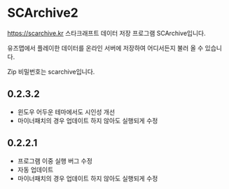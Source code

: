 # SCArchive2
https://scarchive.kr
스타크래프트 데이터 저장 프로그램 SCArchive입니다.

유즈맵에서 플레이한 데이터를 온라인 서버에 저장하여 어디서든지 불러 올 수 있습니다.

Zip 비밀번호는 scarchive입니다.



## 0.2.3.2
- 윈도우 어두운 테마에서도 시인성 개선
- 마이너패치의 경우 업데이트 하지 않아도 실행되게 수정




## 0.2.2.1
- 프로그램 이중 실행 버그 수정
- 자동 업데이트
- 마이너패치의 경우 업데이트 하지 않아도 실행되게 수정
